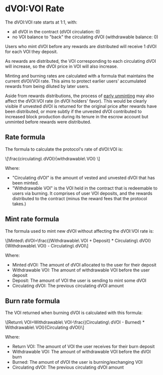 # dVOI:VOI Rate

The dVOI:VOI rate starts at 1:1, with:
- all dVOI in the contract (dVOI circulation: 0) 
- no VOI balance to "back" the circulating dVOI (withdrawable balance: 0)

Users who mint dVOI before any rewards are distributed will receive 1 dVOI for each VOI they deposit.

As rewards are distributed, the VOI corresponding to each circulating dVOI will increase, so the dVOI price in VOI will also increase.

Minting and burning rates are calculated with a formula that maintains the current dVOI/VOI rate. This aims to protect earlier users' accumulated rewards from being diluted by later users.

Aside from rewards distributions, the process of [early unminting](/early-umint.html) may also affect the dVOI:VOI rate (in dVOI holders' favor). This would be clearly visible if unvested dVOI is returned for the original price after rewards have been distributed, or more subtly if the unvested dVOI contributed to increased block production during its tenure in the escrow account but unminted before rewards were distributed.

## Rate formula

The formula to calculate the protocol's rate of dVOI:VOI is:

\\[\frac{circulating\ dVOI}{withdrawable\ VOI}  \\]

Where: 

- "Circulating dVOI" is the amount of vested and unvested dVOI that has been minted.
- "Withdrawable VOI" is the VOI held in the contract that is redeemable to users via burning. It comprises of user VOI deposits, and the rewards distributed to the contract (minus the reward fees that the protocol takes.)

## Mint rate formula

The formula used to mint new dVOI without affecting the dVOI:VOI rate is:

\\[Minted\ dVOI=\frac{(Withdrawable\ VOI + Deposit) * Circulating\ dVOI}{Withdrawable\ VOI} - Circulating\ dVOI\\]

Where:

- Minted dVOI: The amount of dVOI allocated to the user for their deposit
- Withdrawable VOI: The amount of withdrawable VOI before the user deposit
- Deposit: The amount of VOI the user is sending to mint some dVOI
- Circulating dVOI: The previous circulating dVOI amount

## Burn rate formula

The VOI returned when burning dVOI is calculated with this formula:

\\[Return\ VOI=Withdrawable\ VOI-\frac{(Circulating\ dVOI - Burned) * Withdrawable\ VOI}{Circulating dVOI}\\]

Where:

- Return VOI: The amount of VOI the user receives for their burn deposit
- Withdrawable VOI: The amount of withdrawable VOI before the dVOI burn
- Burned: The amount of dVOI the user is burning/exchanging VOI
- Circulating dVOI: The previous circulating dVOI amount
